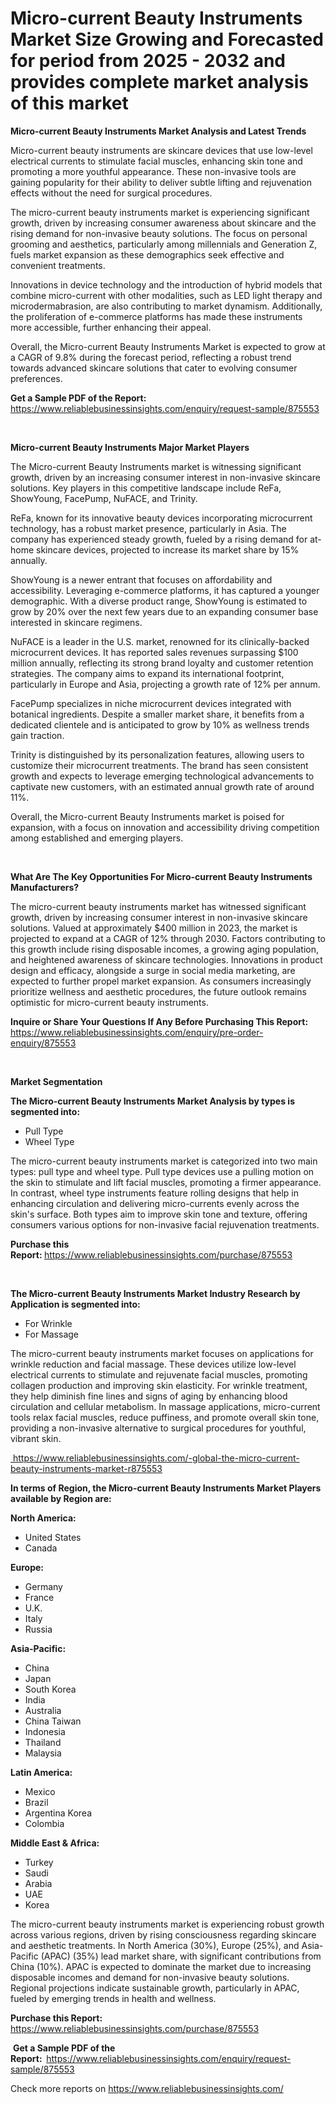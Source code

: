 <p><h1>Micro-current Beauty Instruments Market Size Growing and Forecasted for period from 2025 - 2032 and provides complete market analysis of this market</h1></p><p><strong>Micro-current Beauty Instruments Market Analysis and Latest Trends</strong></p>
<p><p>Micro-current beauty instruments are skincare devices that use low-level electrical currents to stimulate facial muscles, enhancing skin tone and promoting a more youthful appearance. These non-invasive tools are gaining popularity for their ability to deliver subtle lifting and rejuvenation effects without the need for surgical procedures.</p><p>The micro-current beauty instruments market is experiencing significant growth, driven by increasing consumer awareness about skincare and the rising demand for non-invasive beauty solutions. The focus on personal grooming and aesthetics, particularly among millennials and Generation Z, fuels market expansion as these demographics seek effective and convenient treatments.</p><p>Innovations in device technology and the introduction of hybrid models that combine micro-current with other modalities, such as LED light therapy and microdermabrasion, are also contributing to market dynamism. Additionally, the proliferation of e-commerce platforms has made these instruments more accessible, further enhancing their appeal.</p><p>Overall, the Micro-current Beauty Instruments Market is expected to grow at a CAGR of 9.8% during the forecast period, reflecting a robust trend towards advanced skincare solutions that cater to evolving consumer preferences.</p></p>
<p><strong>Get a Sample PDF of the Report:&nbsp;</strong> <a href="https://www.reliablebusinessinsights.com/enquiry/request-sample/875553?utm_campaign=2768&utm_medium=2&utm_source=Github&utm_content=ia&utm_term=21032025&utm_id=micro-current-beauty-instruments">https://www.reliablebusinessinsights.com/enquiry/request-sample/875553</a></p>
<p>&nbsp;</p>
<p><strong>Micro-current Beauty Instruments Major Market Players</strong></p>
<p><p>The Micro-current Beauty Instruments market is witnessing significant growth, driven by an increasing consumer interest in non-invasive skincare solutions. Key players in this competitive landscape include ReFa, ShowYoung, FacePump, NuFACE, and Trinity.</p><p>ReFa, known for its innovative beauty devices incorporating microcurrent technology, has a robust market presence, particularly in Asia. The company has experienced steady growth, fueled by a rising demand for at-home skincare devices, projected to increase its market share by 15% annually.</p><p>ShowYoung is a newer entrant that focuses on affordability and accessibility. Leveraging e-commerce platforms, it has captured a younger demographic. With a diverse product range, ShowYoung is estimated to grow by 20% over the next few years due to an expanding consumer base interested in skincare regimens.</p><p>NuFACE is a leader in the U.S. market, renowned for its clinically-backed microcurrent devices. It has reported sales revenues surpassing $100 million annually, reflecting its strong brand loyalty and customer retention strategies. The company aims to expand its international footprint, particularly in Europe and Asia, projecting a growth rate of 12% per annum.</p><p>FacePump specializes in niche microcurrent devices integrated with botanical ingredients. Despite a smaller market share, it benefits from a dedicated clientele and is anticipated to grow by 10% as wellness trends gain traction.</p><p>Trinity is distinguished by its personalization features, allowing users to customize their microcurrent treatments. The brand has seen consistent growth and expects to leverage emerging technological advancements to captivate new customers, with an estimated annual growth rate of around 11%.</p><p>Overall, the Micro-current Beauty Instruments market is poised for expansion, with a focus on innovation and accessibility driving competition among established and emerging players.</p></p>
<p>&nbsp;</p>
<p><strong>What Are The Key Opportunities For Micro-current Beauty Instruments Manufacturers?</strong></p>
<p><p>The micro-current beauty instruments market has witnessed significant growth, driven by increasing consumer interest in non-invasive skincare solutions. Valued at approximately $400 million in 2023, the market is projected to expand at a CAGR of 12% through 2030. Factors contributing to this growth include rising disposable incomes, a growing aging population, and heightened awareness of skincare technologies. Innovations in product design and efficacy, alongside a surge in social media marketing, are expected to further propel market expansion. As consumers increasingly prioritize wellness and aesthetic procedures, the future outlook remains optimistic for micro-current beauty instruments.</p></p>
<p><strong>Inquire or Share Your Questions If Any Before Purchasing This Report:</strong> <a href="https://www.reliablebusinessinsights.com/enquiry/pre-order-enquiry/875553?utm_campaign=2768&utm_medium=2&utm_source=Github&utm_content=ia&utm_term=21032025&utm_id=micro-current-beauty-instruments">https://www.reliablebusinessinsights.com/enquiry/pre-order-enquiry/875553</a></p>
<p>&nbsp;</p>
<p><strong>Market Segmentation</strong></p>
<p><strong>The Micro-current Beauty Instruments Market Analysis by types is segmented into:</strong></p>
<p><ul><li>Pull Type</li><li>Wheel Type</li></ul></p>
<p><p>The micro-current beauty instruments market is categorized into two main types: pull type and wheel type. Pull type devices use a pulling motion on the skin to stimulate and lift facial muscles, promoting a firmer appearance. In contrast, wheel type instruments feature rolling designs that help in enhancing circulation and delivering micro-currents evenly across the skin's surface. Both types aim to improve skin tone and texture, offering consumers various options for non-invasive facial rejuvenation treatments.</p></p>
<p><strong>Purchase this Report:&nbsp;</strong><a href="https://www.reliablebusinessinsights.com/purchase/875553?utm_campaign=2768&utm_medium=2&utm_source=Github&utm_content=ia&utm_term=21032025&utm_id=micro-current-beauty-instruments">https://www.reliablebusinessinsights.com/purchase/875553</a></p>
<p>&nbsp;</p>
<p><strong>The Micro-current Beauty Instruments Market Industry Research by Application is segmented into:</strong></p>
<p><ul><li>For Wrinkle</li><li>For Massage</li></ul></p>
<p><p>The micro-current beauty instruments market focuses on applications for wrinkle reduction and facial massage. These devices utilize low-level electrical currents to stimulate and rejuvenate facial muscles, promoting collagen production and improving skin elasticity. For wrinkle treatment, they help diminish fine lines and signs of aging by enhancing blood circulation and cellular metabolism. In massage applications, micro-current tools relax facial muscles, reduce puffiness, and promote overall skin tone, providing a non-invasive alternative to surgical procedures for youthful, vibrant skin.</p></p>
<p><a href="https://www.reliablebusinessinsights.com/-global-the-micro-current-beauty-instruments-market-r875553?utm_campaign=2768&utm_medium=2&utm_source=Github&utm_content=ia&utm_term=21032025&utm_id=micro-current-beauty-instruments">&nbsp;https://www.reliablebusinessinsights.com/-global-the-micro-current-beauty-instruments-market-r875553</a></p>
<p><strong>In terms of Region, the Micro-current Beauty Instruments Market Players available by Region are:</strong></p>
<p>
    <p> <strong> North America: </strong>
        <ul>
            <li>United States</li>
            <li>Canada</li>
        </ul>
        </p> 
    <p> <strong> Europe: </strong>
        <ul>
            <li>Germany</li>
            <li>France</li>
            <li>U.K.</li>
            <li>Italy</li>
            <li>Russia</li>
        </ul>
        </p> 
    <p> <strong> Asia-Pacific: </strong>
        <ul>
            <li>China</li>
            <li>Japan</li>
            <li>South Korea</li>
            <li>India</li>
            <li>Australia</li>
            <li>China Taiwan</li>
            <li>Indonesia</li>
            <li>Thailand</li>
            <li>Malaysia</li>
        </ul>
        </p> 
    <p> <strong> Latin America: </strong>
        <ul>
            <li>Mexico</li>
            <li>Brazil</li>
            <li>Argentina Korea</li>
            <li>Colombia</li>
        </ul>
        </p> 
    <p> <strong> Middle East & Africa: </strong>
        <ul>
            <li>Turkey</li>
            <li>Saudi</li>
            <li>Arabia</li>
            <li>UAE</li>
            <li>Korea</li>
        </ul>
    </p>
    </p>
<p><p>The micro-current beauty instruments market is experiencing robust growth across various regions, driven by rising consciousness regarding skincare and aesthetic treatments. In North America (30%), Europe (25%), and Asia-Pacific (APAC) (35%) lead market share, with significant contributions from China (10%). APAC is expected to dominate the market due to increasing disposable incomes and demand for non-invasive beauty solutions. Regional projections indicate sustainable growth, particularly in APAC, fueled by emerging trends in health and wellness.</p></p>
<p><strong>Purchase this Report: </strong><a href="https://www.reliablebusinessinsights.com/purchase/875553?utm_campaign=2768&utm_medium=2&utm_source=Github&utm_content=ia&utm_term=21032025&utm_id=micro-current-beauty-instruments">https://www.reliablebusinessinsights.com/purchase/875553</a></p>
<p>&nbsp;<strong>Get a Sample PDF of the Report:&nbsp;&nbsp;</strong><a href="https://www.reliablebusinessinsights.com/enquiry/request-sample/875553?utm_campaign=2768&utm_medium=2&utm_source=Github&utm_content=ia&utm_term=21032025&utm_id=micro-current-beauty-instruments">https://www.reliablebusinessinsights.com/enquiry/request-sample/875553</a></p>
<p><strong></strong></p>
<p>Check more reports on <a href="https://www.reliablebusinessinsights.com/?utm_campaign=2768&utm_medium=2&utm_source=Github&utm_content=ia&utm_term=21032025&utm_id=micro-current-beauty-instruments">https://www.reliablebusinessinsights.com/</a></p>